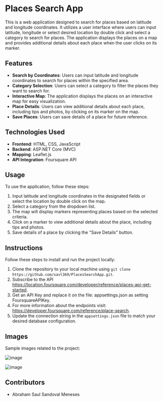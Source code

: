 # Places Search App

This is a web application designed to search for places based on latitude and longitude coordinates. It utilizes a user interface where users can input latitude, longitude or select desired location by double click and select a category to search for places. The application displays the places on a map and provides additional details about each place when the user clicks on its marker.

## Features

- **Search by Coordinates**: Users can input latitude and longitude coordinates to search for places within the specified area.
- **Category Selection**: Users can select a category to filter the places they want to search for.
- **Interactive Map**: The application displays the places on an interactive map for easy visualization.
- **Place Details**: Users can view additional details about each place, including tips and photos, by clicking on its marker on the map.
- **Save Places**: Users can save details of a place for future reference.

## Technologies Used

- **Frontend**: HTML, CSS, JavaScript
- **Backend**: ASP.NET Core (MVC)
- **Mapping**: Leaflet.js
- **API Integration**: Foursquare API

## Usage

To use the application, follow these steps:

1. Input latitude and longitude coordinates in the designated fields or select the location by double click on the map.
2. Select a category from the dropdown list.
3. The map will display markers representing places based on the selected criteria.
4. Click on a marker to view additional details about the place, including tips and photos.
5. Save details of a place by clicking the "Save Details" button.

## Instructions

Follow these steps to install and run the project locally:
1. Clone the repository to your local machine using `git clone https://github.com/xavl369/PlacesSearchApp.git`.
2. Subscribe to the API https://location.foursquare.com/developer/reference/places-api-get-started.
3. Get an API Key and replace it on the file: appsettings.json as setting FoursquareAPIKey.
4. For more information about the endpoints visit: https://developer.foursquare.com/reference/place-search.
5. Update the connection string in the `appsettings.json` file to match your desired database configuration.


## Images

Sample images related to the project:

![image](https://github.com/xavl369/PlacesSearchApp/assets/31866236/1b36cc90-f34b-4155-b9e1-92ea11a625df)

![image](https://github.com/xavl369/PlacesSearchApp/assets/31866236/9f8ee3a8-f954-4dd5-aed0-8a2936e88b79)


## Contributors

- Abraham Saul Sandoval Meneses
